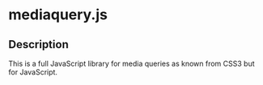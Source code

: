 mediaquery.js
=============

## Description

This is a full JavaScript library for media queries as known from CSS3 but for JavaScript.
